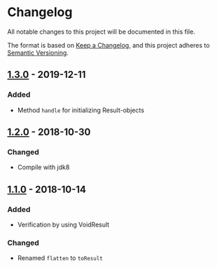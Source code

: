 # Changelog

All notable changes to this project will be documented in this file.

The format is based on [Keep a Changelog](https://keepachangelog.com/en/1.0.0/),
and this project adheres to [Semantic Versioning](https://semver.org/spec/v2.0.0.html).

## [1.3.0] - 2019-12-11

### Added

- Method `handle` for initializing Result-objects

## [1.2.0] - 2018-10-30

### Changed

- Compile with jdk8

## [1.1.0] - 2018-10-14

### Added

- Verification by using VoidResult

### Changed

- Renamed `flatten` to `toResult`

[1.3.0]: https://github.com/gorandalum/fluent-result/compare/v1.2.0...v1.3.0
[1.2.0]: https://github.com/gorandalum/fluent-result/compare/v1.1.0...v1.2.0
[1.1.0]: https://github.com/gorandalum/fluent-result/compare/v1.0.0...v1.1.0
[1.0.0]: https://github.com/gorandalum/fluent-result/releases/tag/v1.0.0